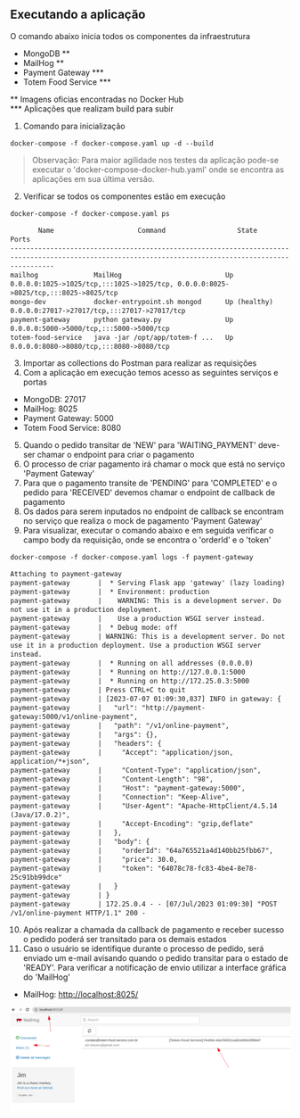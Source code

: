 ## Executando a aplicação

O comando abaixo inicia todos os componentes da infraestrutura
- MongoDB **
- MailHog **
- Payment Gateway ***
- Totem Food Service ***

** Imagens oficias encontradas no Docker Hub </br>
*** Aplicações que realizam build para subir

1. Comando para inicialização
```
docker-compose -f docker-compose.yaml up -d --build
```
> Observação: Para maior agilidade nos testes da aplicação pode-se executar o 'docker-compose-docker-hub.yaml' onde se encontra as aplicações em sua última versão.

2. Verificar se todos os componentes estão em execução
```
docker-compose -f docker-compose.yaml ps
```
```
       Name                     Command                  State                                             Ports                                       
-------------------------------------------------------------------------------------------------------------------------------------------------------
mailhog              MailHog                          Up             0.0.0.0:1025->1025/tcp,:::1025->1025/tcp, 0.0.0.0:8025->8025/tcp,:::8025->8025/tcp
mongo-dev            docker-entrypoint.sh mongod      Up (healthy)   0.0.0.0:27017->27017/tcp,:::27017->27017/tcp                                      
payment-gateway      python gateway.py                Up             0.0.0.0:5000->5000/tcp,:::5000->5000/tcp                                          
totem-food-service   java -jar /opt/app/totem-f ...   Up             0.0.0.0:8080->8080/tcp,:::8080->8080/tcp
```

3. Importar as collections do Postman para realizar as requisições
4. Com a aplicação em execução temos acesso as seguintes serviços e portas
- MongoDB: 27017
- MailHog: 8025
- Payment Gateway: 5000
- Totem Food Service: 8080

5. Quando o pedido transitar de 'NEW' para 'WAITING_PAYMENT' deve-ser chamar o endpoint para criar o pagamento
6. O processo de criar pagamento irá chamar o mock que está no serviço 'Payment Gateway'
7. Para que o pagamento transite de 'PENDING' para 'COMPLETED' e o pedido para 'RECEIVED' devemos chamar o endpoint de callback de pagamento
8. Os dados para serem inputados no endpoint de callback se encontram no serviço que realiza o mock de pagamento 'Payment Gateway'
9. Para visualizar, executar o comando abaixo e em seguida verificar o campo body da requisição, onde se encontra o 'orderId' e o 'token'
```
docker-compose -f docker-compose.yaml logs -f payment-gateway
```
```
Attaching to payment-gateway
payment-gateway       |  * Serving Flask app 'gateway' (lazy loading)
payment-gateway       |  * Environment: production
payment-gateway       |    WARNING: This is a development server. Do not use it in a production deployment.
payment-gateway       |    Use a production WSGI server instead.
payment-gateway       |  * Debug mode: off
payment-gateway       | WARNING: This is a development server. Do not use it in a production deployment. Use a production WSGI server instead.
payment-gateway       |  * Running on all addresses (0.0.0.0)
payment-gateway       |  * Running on http://127.0.0.1:5000
payment-gateway       |  * Running on http://172.25.0.3:5000
payment-gateway       | Press CTRL+C to quit
payment-gateway       | [2023-07-07 01:09:30,837] INFO in gateway: {
payment-gateway       |   "url": "http://payment-gateway:5000/v1/online-payment",
payment-gateway       |   "path": "/v1/online-payment",
payment-gateway       |   "args": {},
payment-gateway       |   "headers": {
payment-gateway       |     "Accept": "application/json, application/*+json",
payment-gateway       |     "Content-Type": "application/json",
payment-gateway       |     "Content-Length": "98",
payment-gateway       |     "Host": "payment-gateway:5000",
payment-gateway       |     "Connection": "Keep-Alive",
payment-gateway       |     "User-Agent": "Apache-HttpClient/4.5.14 (Java/17.0.2)",
payment-gateway       |     "Accept-Encoding": "gzip,deflate"
payment-gateway       |   },
payment-gateway       |   "body": {
payment-gateway       |     "orderId": "64a765521a4d140bb25fbb67",
payment-gateway       |     "price": 30.0,
payment-gateway       |     "token": "64078c78-fc83-4be4-8e78-25c91bb99dce"
payment-gateway       |   }
payment-gateway       | }
payment-gateway       | 172.25.0.4 - - [07/Jul/2023 01:09:30] "POST /v1/online-payment HTTP/1.1" 200 -
```
10. Após realizar a chamada da callback de pagamento e receber sucesso o pedido poderá ser transitado para os demais estados
11. Caso o usuário se identifique durante o processo de pedido, será enviado um e-mail avisando quando o pedido transitar para o estado de 'READY'. Para verificar a notificação de envio utilizar a interface gráfica do 'MailHog'
- MailHog: [http://localhost:8025/](http://localhost:8025/)

![mailhog_home](../images/mailhog.png)